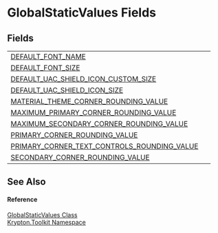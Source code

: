# GlobalStaticValues Fields




## Fields
<table>
<tr>
<td><a href="5fa2f2e7-b08a-4188-3864-752a933b46e8.md">DEFAULT_FONT_NAME</a></td>
<td> </td></tr>
<tr>
<td><a href="bb856e84-f895-834b-5372-88a1c38574a3.md">DEFAULT_FONT_SIZE</a></td>
<td> </td></tr>
<tr>
<td><a href="ea32dae8-0664-5f26-58c9-afb711d426d5.md">DEFAULT_UAC_SHIELD_ICON_CUSTOM_SIZE</a></td>
<td> </td></tr>
<tr>
<td><a href="7fe27664-b55e-8ead-2185-ab1157192362.md">DEFAULT_UAC_SHIELD_ICON_SIZE</a></td>
<td> </td></tr>
<tr>
<td><a href="215f5a21-6b13-b1e2-9407-625ad01a703d.md">MATERIAL_THEME_CORNER_ROUNDING_VALUE</a></td>
<td> </td></tr>
<tr>
<td><a href="b6c37982-1cd3-7fd7-5156-623ad1ce84bf.md">MAXIMUM_PRIMARY_CORNER_ROUNDING_VALUE</a></td>
<td> </td></tr>
<tr>
<td><a href="df990427-02cb-9550-822b-af34f7717edd.md">MAXIMUM_SECONDARY_CORNER_ROUNDING_VALUE</a></td>
<td> </td></tr>
<tr>
<td><a href="183ba1d0-d325-b418-310c-b810713d2938.md">PRIMARY_CORNER_ROUNDING_VALUE</a></td>
<td> </td></tr>
<tr>
<td><a href="4c44a3c6-849e-12e4-c3cb-4a42b5b01c87.md">PRIMARY_CORNER_TEXT_CONTROLS_ROUNDING_VALUE</a></td>
<td> </td></tr>
<tr>
<td><a href="d8ee979f-7159-9469-f968-a5f8794aa747.md">SECONDARY_CORNER_ROUNDING_VALUE</a></td>
<td> </td></tr>
</table>

## See Also


#### Reference
<a href="8b8b81dc-4748-45ed-04fc-17b96c6f4f30.md">GlobalStaticValues Class</a>  
<a href="79d2eac2-21f4-54ff-7552-b20c33c30600.md">Krypton.Toolkit Namespace</a>  
